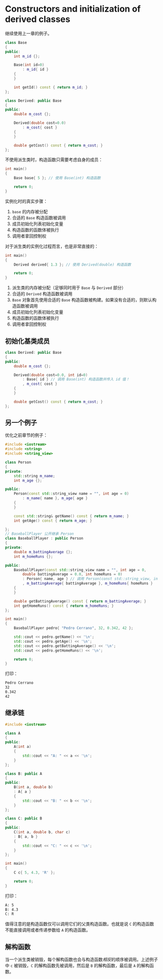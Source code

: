 # Constructors and initialization of derived classes

继续使用上一章的例子。

```cpp
class Base
{
public:
    int m_id {};

    Base(int id=0)
        : m_id{ id }
    {
    }

    int getId() const { return m_id; }
};

class Derived: public Base
{
public:
    double m_cost {};

    Derived(double cost=0.0)
        : m_cost{ cost }
    {
    }

    double getCost() const { return m_cost; }
};
```

不使用派生类时，构造函数只需要考虑自身的成员：

```cpp
int main()
{
    Base base{ 5 }; // 使用 Base(int) 构造函数

    return 0;
}
```

实例化时的真实步骤：

1. `base` 的内存被分配
1. 合适的 `Base` 构造函数被调用
1. 成员初始化列表初始化变量
1. 构造函数的函数体被执行
1. 调用者拿回控制权

对于派生类的实例化过程而言，也是非常直接的：

```cpp
int main()
{
    Derived derived{ 1.3 }; // 使用 Derived(double) 构造函数

    return 0;
}
```

1. 派生类的内存被分配（足够同时用于 `Base` 与 `Derived` 部分）
1. 合适的 `Derived` 构造函数被调用
1. `Base` 对象首先使用合适的 `Base` 构造函数被构建。如果没有合适的，则默认构造函数被调用
1. 成员初始化列表初始化变量
1. 构造函数的函数体被执行
1. 调用者拿回控制权

## 初始化基类成员

```cpp
class Derived: public Base
{
public:
    double m_cost {};

    Derived(double cost=0.0, int id=0)
        : Base{ id } // 调用 Base(int) 构造函数并传入 id 值！
        , m_cost{ cost }
    {
    }

    double getCost() const { return m_cost; }
};
```

## 另一个例子

优化之前章节的例子：

```cpp
#include <iostream>
#include <string>
#include <string_view>

class Person
{
private:
    std::string m_name;
    int m_age {};

public:
    Person(const std::string_view name = "", int age = 0)
        : m_name{ name }, m_age{ age }
    {
    }

    const std::string& getName() const { return m_name; }
    int getAge() const { return m_age; }

};
// BaseballPlayer 公开继承 Person
class BaseballPlayer : public Person
{
private:
    double m_battingAverage {};
    int m_homeRuns {};

public:
    BaseballPlayer(const std::string_view name = "", int age = 0,
        double battingAverage = 0.0, int homeRuns = 0)
        : Person{ name, age } // 调用 Person(const std::string_view, int) 来初始化这些字段
        , m_battingAverage{ battingAverage }, m_homeRuns{ homeRuns }
    {
    }

    double getBattingAverage() const { return m_battingAverage; }
    int getHomeRuns() const { return m_homeRuns; }
};

int main()
{
    BaseballPlayer pedro{ "Pedro Cerrano", 32, 0.342, 42 };

    std::cout << pedro.getName() << '\n';
    std::cout << pedro.getAge() << '\n';
    std::cout << pedro.getBattingAverage() << '\n';
    std::cout << pedro.getHomeRuns() << '\n';

    return 0;
}
```

打印：

```txt
Pedro Cerrano
32
0.342
42
```

## 继承链

```cpp
#include <iostream>

class A
{
public:
    A(int a)
    {
        std::cout << "A: " << a << '\n';
    }
};

class B: public A
{
public:
    B(int a, double b)
    : A{ a }
    {
        std::cout << "B: " << b << '\n';
    }
};

class C: public B
{
public:
    C(int a, double b, char c)
    : B{ a, b }
    {
        std::cout << "C: " << c << '\n';
    }
};

int main()
{
    C c{ 5, 4.3, 'R' };

    return 0;
}
```

打印：

```txt
A: 5
B: 4.3
C: R
```

值得注意的是构造函数仅可以调用它们的父类构造函数。也就是说 `C` 的构造函数不能直接调用或者传递参数给 `A` 的构造函数。

## 解构函数

当一个派生类被销毁，每个解构函数也会与构造函数*相反*的顺序被调用。上述例子中 `c` 被销毁，`C` 的解构函数先被调用，然后是 `B` 的解构函数，最后是 `A` 的解构函数。
